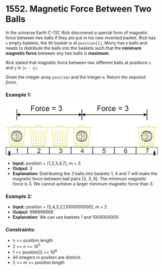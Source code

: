 # 1552. Magnetic Force Between Two Balls

In the universe Earth C-137, Rick discovered a special form of magnetic force between two balls if they are put in his new invented basket. Rick has `n` empty baskets, the ith basket is at `position[i]`, Morty has `m` balls and needs to distribute the balls into the baskets such that the **minimum magnetic force** between any two balls is **maximum**.

Rick stated that magnetic force between two different balls at positions `x` and `y` is `|x - y|`.

Given the integer array `position` and the integer `m`. Return *the required force*.


### Example 1:
![](images/q3v1.jpg)
- **Input:** position = [1,2,3,4,7], m = 3
- **Output:** 3
- **Explanation:** Distributing the 3 balls into baskets 1, 4 and 7 will make the magnetic force between ball pairs [3, 3, 6]. The minimum magnetic force is 3. We cannot achieve a larger minimum magnetic force than 3.

### Example 2:
- **Input:** position = [5,4,3,2,1,1000000000], m = 2
- **Output:** 999999999
- **Explanation:** We can use baskets 1 and 1000000000.
 

### Constraints:
- n == position.length
- 2 <= n <= 10<sup>5</sup>
- 1 <= position[i] <= 10<sup>9</sup>
- All integers in position are distinct.
- 2 <= m <= position.length